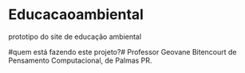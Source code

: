 # Educacaoambiental
prototipo do site de educação ambiental

#quem está fazendo este projeto?#
Professor Geovane Bitencourt de Pensamento Computacional, de Palmas PR.
